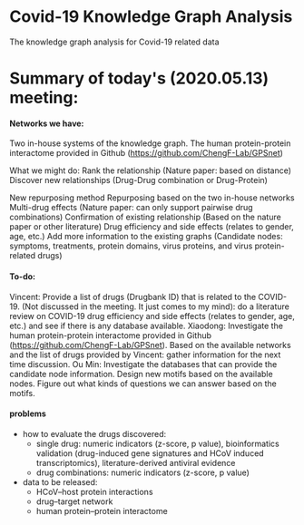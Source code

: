 # Covid-19 Knowledge Graph Analysis
The knowledge graph analysis for Covid-19 related data


# Summary of today's (2020.05.13) meeting:

#### Networks we have:
Two in-house systems of the knowledge graph.
The human protein-protein interactome provided in Github (https://github.com/ChengF-Lab/GPSnet)

What we might do:
Rank the relationship (Nature paper: based on distance)
Discover new relationships (Drug-Drug combination or Drug-Protein)

New repurposing method
Repurposing based on the two in-house networks
Multi-drug effects (Nature paper: can only support pairwise drug combinations)
Confirmation of existing relationship (Based on the nature paper or other literature)
Drug efficiency and side effects (relates to gender, age, etc.)
Add more information to the existing graphs (Candidate nodes: symptoms, treatments, protein domains, virus proteins, and virus protein-related drugs)

#### To-do:
Vincent:
Provide a list of drugs (Drugbank ID) that is related to the COVID-19.
(Not discussed in the meeting. It just comes to my mind): do a literature review on COVID-19 drug efficiency and side effects (relates to gender, age, etc.) and see if there is any database available.
Xiaodong:
Investigate the human protein-protein interactome provided in Github (https://github.com/ChengF-Lab/GPSnet).
Based on the available networks and the list of drugs provided by Vincent: gather information for the next time discussion.
Ou Min:
Investigate the databases that can provide the candidate node information.
Design new motifs based on the available nodes. Figure out what kinds of questions we can answer based on the motifs.

#### problems
* how to evaluate the drugs discovered:
  * single drug: numeric indicators (z-score, p value),  bioinformatics validation (drug-induced gene signatures and HCoV induced transcriptomics), literature-derived antiviral evidence
  * drug combinations: numeric indicators (z-score, p value)
* data to be released:
  * HCoV–host protein interactions
  * drug–target network
  * human protein–protein interactome
